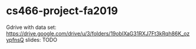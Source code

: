 # cs466-project-fa2019

Gdrive with data set: https://drive.google.com/drive/u/3/folders/19obIXaG31RXJ7Ft3kRqh86K_ozypfnsQ
slides: TODO
